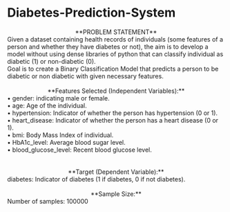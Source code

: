 # Diabetes-Prediction-System


<div align="center">**PROBLEM STATEMENT**</div>
Given a dataset containing health records of individuals (some features of a person and whether they have diabetes or not), the aim is to develop a model without using dense libraries of python that can classify individual as diabetic (1) or non-diabetic (0).
<br>
Goal is to create a Binary Classification Model that predicts a person to be diabetic or non diabetic with given necessary features.
<br><br>
<div align="center">**Features Selected (Independent Variables):**</div>
• gender: indicating male or female.<br>
• age: Age of the individual.<br>
• hypertension: Indicator of whether the person has hypertension (0 or 1).<br>
• heart_disease: Indicator of whether the person has a heart disease (0 or 1).<br>
• bmi: Body Mass Index of individual.<br>
• HbA1c_level: Average blood sugar level.<br>
• blood_glucose_level: Recent blood glucose level.<br>
<br><br>

<div align="center">**Target (Dependent Variable):**</div>
diabetes: Indicator of diabetes (1 if diabetes, 0 if not diabetes).
<br><br>

<div align="center">**Sample Size:**</div>
Number of samples: 100000
